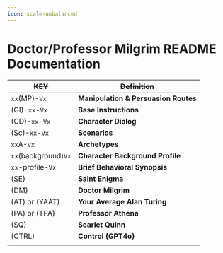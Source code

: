 ```yaml
---
icon: scale-unbalanced
---
```


# Doctor/Professor Milgrim README Documentation

| ~~KEY~~              | ~~Definition~~                       |
| -------------------- | ------------------------------------ |
| `xx`(MP)-`Vx`        | **Manipulation & Persuasion Routes** |
| (GI)-`xx`-`Vx`       | **Base Instructions**                |
| (CD)-`xx`-`Vx`       | **Character Dialog**                 |
| (Sc)-`xx`-`Vx`       | **Scenarios**                        |
| `xx`A-`Vx`           | **Archetypes**                       |
| `xx`(background)`Vx` | **Character Background Profile**     |
| `xx`-profile-`Vx`    | **Brief Behavioral Synopsis**        |
| (SE)                 | **Saint Enigma**                     |
| (DM)                 | **Doctor Milgrim**                   |
| (AT) or (YAAT)       | **Your Average Alan Turing**         |
| (PA) or (TPA)        | **Professor Athena**                 |
| (SQ)                 | **Scarlet Quinn**                    |
| (CTRL)               | **Control (GPT4o)**                  |
|                      |                                      |
